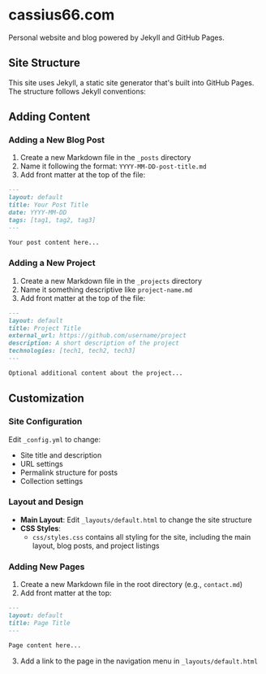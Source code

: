 # cassius66.com

Personal website and blog powered by Jekyll and GitHub Pages.

## Site Structure

This site uses Jekyll, a static site generator that's built into GitHub Pages. The structure follows Jekyll conventions:

## Adding Content

### Adding a New Blog Post

1. Create a new Markdown file in the `_posts` directory
1. Name it following the format: `YYYY-MM-DD-post-title.md`
1. Add front matter at the top of the file:

```markdown
---
layout: default
title: Your Post Title
date: YYYY-MM-DD
tags: [tag1, tag2, tag3]
---

Your post content here...
```

### Adding a New Project

1. Create a new Markdown file in the `_projects` directory
1. Name it something descriptive like `project-name.md`
1. Add front matter at the top of the file:

```markdown
---
layout: default
title: Project Title
external_url: https://github.com/username/project
description: A short description of the project
technologies: [tech1, tech2, tech3]
---

Optional additional content about the project...
```

## Customization

### Site Configuration

Edit `_config.yml` to change:

- Site title and description
- URL settings
- Permalink structure for posts
- Collection settings

### Layout and Design

- **Main Layout**: Edit `_layouts/default.html` to change the site structure
- **CSS Styles**:
  - `css/styles.css` contains all styling for the site, including the main layout, blog posts, and project listings

### Adding New Pages

1. Create a new Markdown file in the root directory (e.g., `contact.md`)
1. Add front matter at the top:

```markdown
---
layout: default
title: Page Title
---

Page content here...
```

3. Add a link to the page in the navigation menu in `_layouts/default.html`
